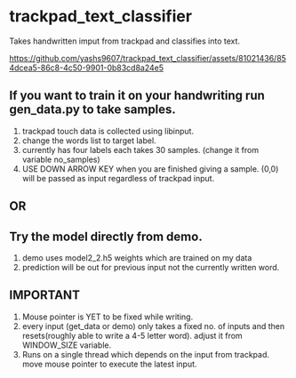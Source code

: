 # trackpad_text_classifier
Takes handwritten imput from trackpad and classifies into text.


https://github.com/yashs9607/trackpad_text_classifier/assets/81021436/854dcea5-86c8-4c50-9901-0b83cd8a24e5


## If you want to train it on your handwriting run gen_data.py to take samples.
  1. trackpad touch data is collected using libinput.
  2. change the words list to target label.
  3. currently has four labels each takes 30 samples. (change it from variable no_samples)
  4. USE DOWN ARROW KEY when you are finished giving a sample. (0,0) will be passed as input regardless of trackpad input.

## OR

## Try the model directly from demo.

  1. demo uses model2_2.h5 weights which are trained on my data
  2. prediction will be out for previous input not the currently written word.

## IMPORTANT
  1. Mouse pointer is YET to be fixed while writing.
  2. every input (get_data or demo) only takes a fixed no. of inputs and then resets(roughly able to write a 4-5 letter word). adjust it from WINDOW_SIZE variable.
  3. Runs on a single thread which depends on the input from trackpad. move mouse pointer to execute the latest input.
